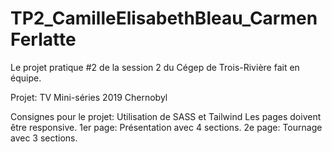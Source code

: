 # TP2_CamilleElisabethBleau_CarmenFerlatte
Le projet pratique #2 de la session 2 du Cégep de Trois-Rivière fait en équipe.

Projet: TV Mini-séries 2019 Chernobyl

Consignes pour le projet: 
Utilisation de SASS et Tailwind
Les pages doivent être responsive.
1er page: Présentation avec 4 sections.
2e page: Tournage avec 3 sections.